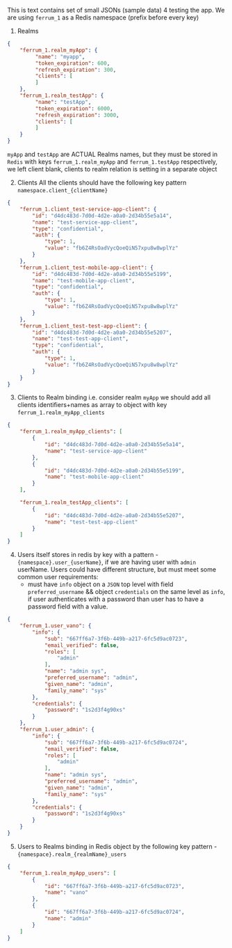 This is text contains set of small JSONs (sample data) 4 testing the app.
We are using `ferrum_1` as a Redis namespace (prefix before every key) 

1. Realms
```json
{
    "ferrum_1.realm_myApp": {
         "name": "myapp",
         "token_expiration": 600,
         "refresh_expiration": 300,
         "clients": [
         ]
    },
    "ferrum_1.realm_testApp": {
         "name": "testApp",
         "token_expiration": 6000,
         "refresh_expiration": 3000,
         "clients": [
         ]
    }
}
```
`myApp` and `testApp` are ACTUAL Realms names, but they must be stored in `Redis` with keys `ferrum_1.realm_myApp` and `ferrum_1.testApp` respectively, we left client 
blank, clients to realm relation is setting in a separate object

2. Clients
All the clients should have the following key pattern `namespace.client_{clientName}`
```json
{
    "ferrum_1.client_test-service-app-client": {
        "id": "d4dc483d-7d0d-4d2e-a0a0-2d34b55e5a14",
        "name": "test-service-app-client",
        "type": "confidential",
        "auth": {
            "type": 1,
            "value": "fb6Z4RsOadVycQoeQiN57xpu8w8wplYz"
        }
    },
    "ferrum_1.client_test-mobile-app-client": {
        "id": "d4dc483d-7d0d-4d2e-a0a0-2d34b55e5199",
        "name": "test-mobile-app-client",
        "type": "confidential",
        "auth": {
            "type": 1,
            "value": "fb6Z4RsOadVycQoeQiN57xpu8w8wplYz"
        }
    },
    "ferrum_1.client_test-test-app-client": {
        "id": "d4dc483d-7d0d-4d2e-a0a0-2d34b55e5207",
        "name": "test-test-app-client",
        "type": "confidential",
        "auth": {
            "type": 1,
            "value": "fb6Z4RsOadVycQoeQiN57xpu8w8wplYz"
        }
    }
}
```
3. Clients to Realm binding i.e. consider realm `myApp` we should add all clients identifiers+names as array to object with key `ferrum_1.realm_myApp_clients`
```json
{
    "ferrum_1.realm_myApp_clients": [
        {
            "id": "d4dc483d-7d0d-4d2e-a0a0-2d34b55e5a14",
            "name": "test-service-app-client"
        },
        {
            "id": "d4dc483d-7d0d-4d2e-a0a0-2d34b55e5199",
            "name": "test-mobile-app-client"
        }
    ],

    "ferrum_1.realm_testApp_clients": [
        {
            "id": "d4dc483d-7d0d-4d2e-a0a0-2d34b55e5207",
            "name": "test-test-app-client"
        }
    ]
}
```
4. Users itself stores in redis by key with a pattern - `{namespace}.user_{userName}`, if we are having user with `admin` userName. Users could have
different structure, but must meet some common user requirements:
   * must have `info` object on a `JSON` top level with field `preferred_username`  && object `credentials` on the same level as `info`, if user
     authenticates with a password than user has to have a password field with a value. 
```json
{
    "ferrum_1.user_vano": {
        "info": {
            "sub": "667ff6a7-3f6b-449b-a217-6fc5d9ac0723",
            "email_verified": false,
            "roles": [
                "admin"
            ],
            "name": "admin sys",
            "preferred_username": "admin",
            "given_name": "admin",
            "family_name": "sys"
        },
        "credentials": {
            "password": "1s2d3f4g90xs"
        }
    },
    "ferrum_1.user_admin": {
        "info": {
            "sub": "667ff6a7-3f6b-449b-a217-6fc5d9ac0724",
            "email_verified": false,
            "roles": [
                "admin"
            ],
            "name": "admin sys",
            "preferred_username": "admin",
            "given_name": "admin",
            "family_name": "sys"
        },
        "credentials": {
            "password": "1s2d3f4g90xs"
        }
    }
}
```
5. Users to Realms binding in Redis object by the following key pattern -  `{namespace}.realm_{realmName}_users`
```json
{
    "ferrum_1.realm_myApp_users": [
        {
            "id": "667ff6a7-3f6b-449b-a217-6fc5d9ac0723",
            "name": "vano"
        },
        {
            "id": "667ff6a7-3f6b-449b-a217-6fc5d9ac0724",
            "name": "admin"
        }
    ]
}
```
